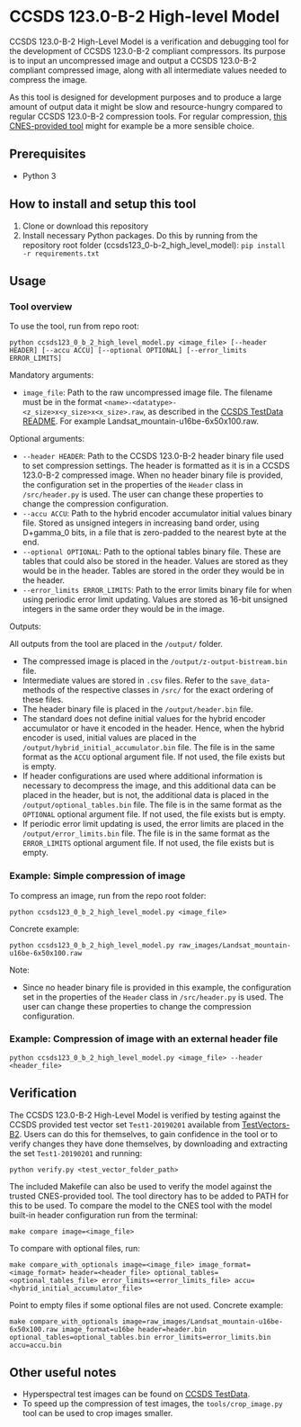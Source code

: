 # CCSDS 123.0-B-2 High-level Model

CCSDS 123.0-B-2 High-Level Model is a verification and debugging tool for the development of CCSDS 123.0-B-2 compliant compressors. Its purpose is to input an uncompressed image and output a CCSDS 123.0-B-2 compliant compressed image, along with all intermediate values needed to compress the image.

As this tool is designed for development purposes and to produce a large amount of output data it might be slow and resource-hungry compared to regular CCSDS 123.0-B-2 compression tools. For regular compression, [this CNES-provided tool](https://www.connectbycnes.fr/en/ccsds-1230-b-2-ccsds-1210-b-3) might for example be a more sensible choice.

## Prerequisites  
- Python 3

## How to install and setup this tool

1. Clone or download this repository
2. Install necessary Python packages. Do this by running from the repository root folder (ccsds123_0-b-2_high_level_model): `pip install -r requirements.txt`

## Usage

### Tool overview

To use the tool, run from repo root:

`python ccsds123_0_b_2_high_level_model.py <image_file> [--header HEADER] [--accu ACCU] [--optional OPTIONAL] [--error_limits ERROR_LIMITS]`

Mandatory arguments:
- `image_file`: Path to the raw uncompressed image file. The filename must be in the format `<name>-<datatype>-<z_size>x<y_size>x<x_size>.raw`, as described in the [CCSDS TestData README](https://cwe.ccsds.org/sls/docs/SLS-DC/123.0-B-Info/TestData/README.txt). For example Landsat_mountain-u16be-6x50x100.raw.

Optional arguments:
- `--header HEADER`: Path to the CCSDS 123.0-B-2 header binary file used to set compression settings. The header is formatted as it is in a CCSDS 123.0-B-2 compressed image. When no header binary file is provided, the configuration set in the properties of the `Header` class in `/src/header.py` is used. The user can change these properties to change the compression configuration.
- `--accu ACCU`: Path to the hybrid encoder accumulator initial values binary file. Stored as unsigned integers in increasing band order, using D+gamma_0 bits, in a file that is zero-padded to the nearest byte at the end.
- `--optional OPTIONAL`: Path to the optional tables binary file. These are tables that could also be stored in the header. Values are stored as they would be in the header. Tables are stored in the order they would be in the header.
- `--error_limits ERROR_LIMITS`: Path to the error limits binary file for when using periodic error limit updating. Values are stored as 16-bit unsigned integers in the same order they would be in the image.

Outputs:

All outputs from the tool are placed in the `/output/` folder. 
- The compressed image is placed in the `/output/z-output-bistream.bin` file.
- Intermediate values are stored in `.csv` files. Refer to the `save_data`-methods of the respective classes in `/src/` for the exact ordering of these files.
- The header binary file is placed in the `/output/header.bin` file.
- The standard does not define initial values for the hybrid encoder accumulator or have it encoded in the header. Hence, when the hybrid encoder is used, initial values are placed in the `/output/hybrid_initial_accumulator.bin` file. The file is in the same format as the `ACCU` optional argument file. If not used, the file exists but is empty.
- If header configurations are used where additional information is necessary to decompress the image, and this additional data can be placed in the header, but is not, the additional data is placed in the `/output/optional_tables.bin` file. The file is in the same format as the `OPTIONAL` optional argument file. If not used, the file exists but is empty.
- If periodic error limit updating is used, the error limits are placed in the `/output/error_limits.bin` file. The file is in the same format as the `ERROR_LIMITS` optional argument file. If not used, the file exists but is empty.

### Example: Simple compression of image
To compress an image, run from the repo root folder:

`python ccsds123_0_b_2_high_level_model.py <image_file>`

Concrete example:

`python ccsds123_0_b_2_high_level_model.py raw_images/Landsat_mountain-u16be-6x50x100.raw`

Note:
- Since no header binary file is provided in this example, the configuration set in the properties of the `Header` class in `/src/header.py` is used. The user can change these properties to change the compression configuration.

### Example: Compression of image with an external header file

`python ccsds123_0_b_2_high_level_model.py <image_file> --header <header_file>`


## Verification

The CCSDS 123.0-B-2 High-Level Model is verified by testing against the CCSDS provided test vector set `Test1-20190201` available from [TestVectors-B2](https://cwe.ccsds.org/sls/docs/Forms/AllItems.aspx?RootFolder=%2fsls%2fdocs%2fsls%2ddc%2f123%2e0%2dB%2dInfo%2fTestData%2fTestVectors%2dB2&FolderCTID=0x012000439B56FF51847E41B5728F9730D7B55F). Users can do this for themselves, to gain confidence in the tool or to verify changes they have done themselves, by downloading and extracting the set `Test1-20190201` and running:

`python verify.py <test_vector_folder_path>`

The included Makefile can also be used to verify the model against the trusted CNES-provided tool. The tool directory has to be added to PATH for this to be used. To compare the model to the CNES tool with the model built-in header configuration run from the terminal:

`make compare image=<image_file>`

To compare with optional files, run:

`make compare_with_optionals image=<image_file> image_format=<image_format> header=<header_file> optional_tables=<optional_tables_file> error_limits=<error_limits_file> accu=<hybrid_initial_accumulator_file>`

Point to empty files if some optional files are not used.
Concrete example:

`make compare_with_optionals image=raw_images/Landsat_mountain-u16be-6x50x100.raw image_format=u16be header=header.bin optional_tables=optional_tables.bin error_limits=error_limits.bin accu=accu.bin`


## Other useful notes
- Hyperspectral test images can be found on [CCSDS TestData](https://cwe.ccsds.org/sls/docs/Forms/AllItems.aspx?RootFolder=%2Fsls%2Fdocs%2FSLS%2DDC%2F123%2E0%2DB%2DInfo%2FTestData). 
- To speed up the compression of test images, the `tools/crop_image.py` tool can be used to crop images smaller. 
